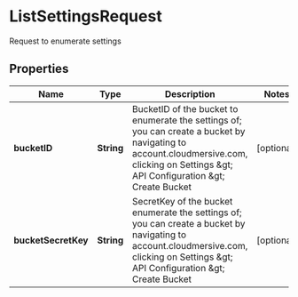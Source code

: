 

# ListSettingsRequest

Request to enumerate settings
## Properties

Name | Type | Description | Notes
------------ | ------------- | ------------- | -------------
**bucketID** | **String** | BucketID of the bucket to enumerate the settings of; you can create a bucket by navigating to account.cloudmersive.com, clicking on Settings &amp;gt; API Configuration &amp;gt; Create Bucket |  [optional]
**bucketSecretKey** | **String** | SecretKey of the bucket enumerate the settings of; you can create a bucket by navigating to account.cloudmersive.com, clicking on Settings &amp;gt; API Configuration &amp;gt; Create Bucket |  [optional]



